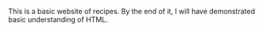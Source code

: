 This is a basic website of recipes. By the end of it, I will have demonstrated basic understanding of HTML.